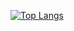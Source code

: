 [![Top Langs](https://github-readme-stats.vercel.app/api/top-langs/?username=Fiodos&layout=compact&langs_count=6&theme=synthwave)](https://github.com/anuraghazra/github-readme-stats)
